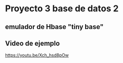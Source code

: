 # Proyecto 3 base de datos 2

## emulador de Hbase "tiny base"

## Video de ejemplo
https://youtu.be/Xch_hsd8pOw
